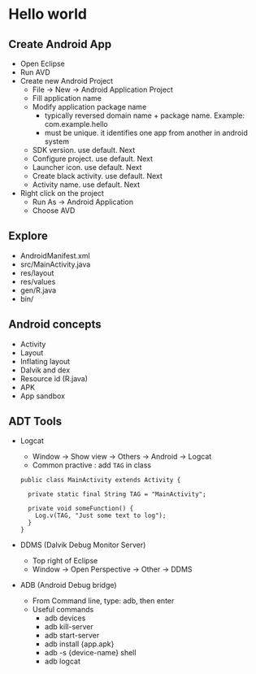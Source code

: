 
# Hello world

## Create Android App

* Open Eclipse
* Run AVD
* Create new Android Project
  * File -> New -> Android Application Project
  * Fill application name
  * Modify application package name
    * typically reversed domain name + package name. Example: com.example.hello
    * must be unique. it identifies one app from another in android system
  * SDK version. use default. Next
  * Configure project. use default. Next
  * Launcher icon. use default. Next
  * Create black activity. use default. Next
  * Activity name. use default. Next
* Right click on the project
  * Run As -> Android Application
  * Choose AVD

## Explore

* AndroidManifest.xml
* src/MainActivity.java
* res/layout
* res/values
* gen/R.java
* bin/

## Android concepts

* Activity
* Layout
* Inflating layout
* Dalvik and dex
* Resource id (R.java)
* APK
* App sandbox

## ADT Tools

* Logcat 
  * Window -> Show view -> Others -> Android -> Logcat
  * Common practive : add `TAG` in class

  ```
  public class MainActivity extends Activity {

    private static final String TAG = "MainActivity";

    private void someFunction() {
      Log.v(TAG, "Just some text to log");
    }
  }
  ```

* DDMS (Dalvik Debug Monitor Server)
  * Top right of Eclipse
  * Window -> Open Perspective -> Other -> DDMS
* ADB (Android Debug bridge)
  * From Command line, type: adb, then enter
  * Useful commands
    * adb devices
    * adb kill-server
    * adb start-server
    * adb install {app.apk}
    * adb -s {device-name} shell
    * adb logcat


